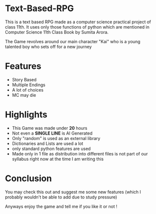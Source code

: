 # Text-Based-RPG
This is a text based RPG made as a computer science practical project of class 11th. It uses only those functions of python which are mentioned in Computer Science 11th Class Book by Sumita Arora.

The Game revolves around our main character "Kai" who is a young talented boy who sets off for a new journey

# Features
* Story Based
* Multiple Endings
* A lot of choices
* MC may die


# Highlights
* This Game was made under **20** hours
* Not even a **SINGLE LINE** is AI Generated
* Only "random" is used as an external library
* Dictionaries and Lists are used a lot
* only standard python features are used
* Made only in 1 file as distribution into different files is not part of our syllabus right now at the time I am writing this
# Conclusion
You may check this out and suggest me some new features (which I probably wouldn't be able to add due to study pressure) 

Anyways enjoy the game and tell me if you like it or not !

